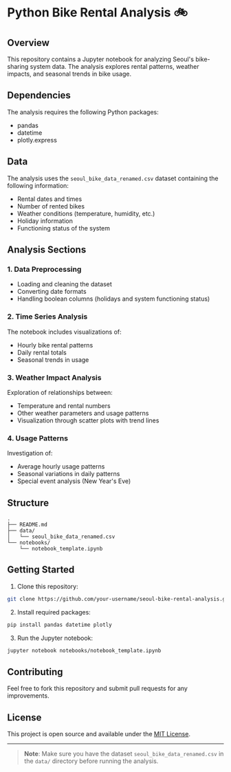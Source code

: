 # Python Bike Rental Analysis 🚲

## Overview
This repository contains a Jupyter notebook for analyzing Seoul's bike-sharing system data. The analysis explores rental patterns, weather impacts, and seasonal trends in bike usage.

## Dependencies
The analysis requires the following Python packages:
- pandas
- datetime
- plotly.express

## Data
The analysis uses the `seoul_bike_data_renamed.csv` dataset containing the following information:
- Rental dates and times
- Number of rented bikes
- Weather conditions (temperature, humidity, etc.)
- Holiday information
- Functioning status of the system

## Analysis Sections

### 1. Data Preprocessing
- Loading and cleaning the dataset
- Converting date formats
- Handling boolean columns (holidays and system functioning status)

### 2. Time Series Analysis
The notebook includes visualizations of:
- Hourly bike rental patterns
- Daily rental totals
- Seasonal trends in usage

### 3. Weather Impact Analysis
Exploration of relationships between:
- Temperature and rental numbers
- Other weather parameters and usage patterns
- Visualization through scatter plots with trend lines

### 4. Usage Patterns
Investigation of:
- Average hourly usage patterns
- Seasonal variations in daily patterns
- Special event analysis (New Year's Eve)

## Structure
```
.
├── README.md
├── data/
│   └── seoul_bike_data_renamed.csv
└── notebooks/
    └── notebook_template.ipynb
```

## Getting Started

1. Clone this repository:
```bash
git clone https://github.com/your-username/seoul-bike-rental-analysis.git
```

2. Install required packages:
```bash
pip install pandas datetime plotly
```

3. Run the Jupyter notebook:
```bash
jupyter notebook notebooks/notebook_template.ipynb
```

## Contributing
Feel free to fork this repository and submit pull requests for any improvements.

## License
This project is open source and available under the [MIT License](LICENSE).

---
> **Note**: Make sure you have the dataset `seoul_bike_data_renamed.csv` in the `data/` directory before running the analysis.
